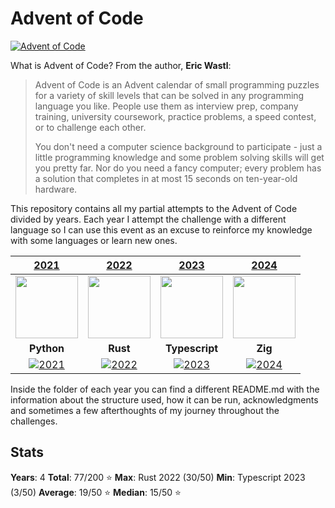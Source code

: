 # Advent of Code

[![Advent of Code](https://img.shields.io/badge/Advent%20of%20Code-ffff66?logo=adventofcode&logoColor=000)](<https://adventofcode.com/> "Advent of Code homepage")

What is Advent of Code? From the author, **Eric Wastl**:

> Advent of Code is an Advent calendar of small programming puzzles for a variety of skill levels that can be
> solved in any programming language you like. People use them as interview prep, company training, university
> coursework, practice problems, a speed contest, or to challenge each other.
>
> You don't need a computer science background to participate - just a little programming knowledge and some
> problem solving skills will get you pretty far. Nor do you need a fancy computer; every problem has a solution
> that completes in at most 15 seconds on ten-year-old hardware.

This repository contains all my partial attempts to the Advent of Code divided
by years. Each year I attempt the challenge with a different language so I can
use this event as an excuse to reinforce my knowledge with some languages or
learn new ones.

| [2021](./2021) | [2022](./2022) | [2023](./2023) | [2024](./2024) |
| :----: | :----: | :----: | :----: |
| <img width="100px" height="100px" src="https://cdn.jsdelivr.net/gh/devicons/devicon@latest/icons/python/python-original.svg" /> | <img width="100px" height="100px" src="https://cdn.jsdelivr.net/gh/devicons/devicon@latest/icons/rust/rust-original.svg" /> | <img width="100px" height="100px" src="https://cdn.jsdelivr.net/gh/devicons/devicon@latest/icons/typescript/typescript-original.svg" /> | <img width="100px" height="100px" src="https://cdn.jsdelivr.net/gh/devicons/devicon@latest/icons/zig/zig-original.svg" /> |
| **Python** | **Rust** | **Typescript** | **Zig** |
| [![2021](https://img.shields.io/badge/⭐%2029-gray?logo=adventofcode&labelColor=black)](https://adventofcode.com/2021) | [![2022](https://img.shields.io/badge/⭐%2030-gray?logo=adventofcode&labelColor=black)](https://adventofcode.com/2022) | [![2023](https://img.shields.io/badge/⭐%203-gray?logo=adventofcode&labelColor=black)](https://adventofcode.com/2023) | [![2024](https://img.shields.io/badge/⭐%2015-gray?logo=adventofcode&labelColor=black)](https://adventofcode.com/2024) |

Inside the folder of each year you can find a different README.md with the
information about the structure used, how it can be run, acknowledgments and
sometimes a few afterthoughts of my journey throughout the challenges.

## Stats

**Years**: 4
**Total**: 77/200 ⭐
**Max**: Rust 2022 (30/50)
**Min**: Typescript 2023 (3/50)
**Average**: 19/50 ⭐
**Median**: 15/50 ⭐
